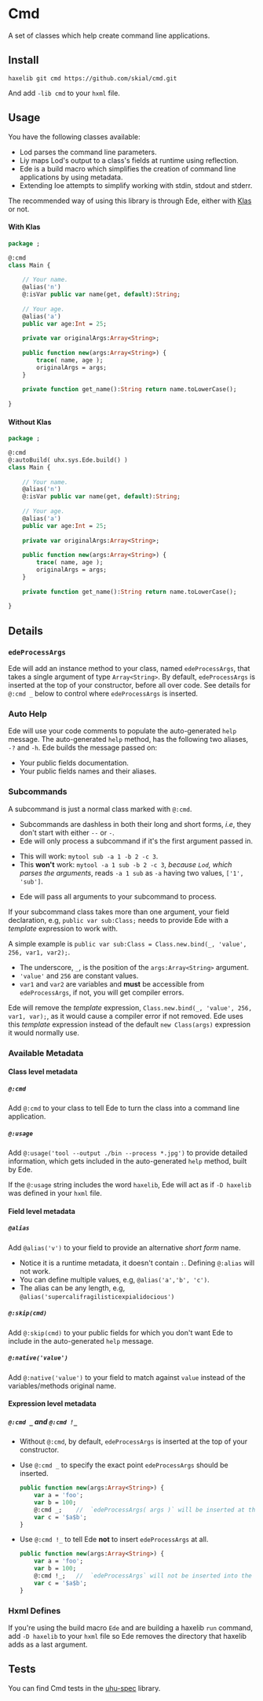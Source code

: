 Cmd
=====

A set of classes which help create command line applications.

## Install

`haxelib git cmd https://github.com/skial/cmd.git`

And add `-lib cmd` to your `hxml` file.
	
## Usage

You have the following classes available:
	
+ Lod parses the command line parameters.
+ Liy maps Lod's output to a class's fields at runtime using reflection.
+ Ede is a build macro which simplifies the creation of command line applications by using
metadata.
+ Extending Ioe attempts to simplify working with stdin, stdout and stderr.

The recommended way of using this library is through Ede, either with [Klas](https://github.com/skial/klas/) or not.

#### With Klas

```Haxe
package ;

@:cmd
class Main {
	
	// Your name.
	@alias('n')
	@:isVar public var name(get, default):String;
	
	// Your age.
	@alias('a')
	public var age:Int = 25;
	
	private var originalArgs:Array<String>;
	
	public function new(args:Array<String>) {
		trace( name, age );
		originalArgs = args;
	}
	
	private function get_name():String return name.toLowerCase();
	
}
```

#### Without Klas

```Haxe
package ;

@:cmd
@:autoBuild( uhx.sys.Ede.build() )
class Main {
	
	// Your name.
	@alias('n')
	@:isVar public var name(get, default):String;
	
	// Your age.
	@alias('a')
	public var age:Int = 25;
	
	private var originalArgs:Array<String>;
	
	public function new(args:Array<String>) {
		trace( name, age );
		originalArgs = args;
	}
	
	private function get_name():String return name.toLowerCase();
	
}
```

## Details

### `edeProcessArgs`

Ede will add an instance method to your class, named `edeProcessArgs`, that takes
a single argument of type `Array<String>`. By default, `edeProcessArgs` is inserted
at the top of your constructor, before all over code. See details for `@:cmd _` below
to control where `edeProcessArgs` is inserted.

### Auto Help

Ede will use your code comments to populate the auto-generated `help`
message. The auto-generated `help` method, has the following two
aliases, `-?` and `-h`. Ede builds the message passed on:

 - Your public fields documentation.
 - Your public fields names and their aliases.

### Subcommands

A subcommand is just a normal class marked with `@:cmd`.

 - Subcommands are dashless in both their long and short forms, _i.e_, they don't start with either `--` or `-`.
 - Ede will only process a subcommand if it's the first argument passed in.
  + This will work: `mytool sub -a 1 -b 2 -c 3`.
  + This **won't** work: `mytool -a 1 sub -b 2 -c 3`, _because `Lod`, which parses the arguments_, reads `-a 1 sub` as `-a` having two values, `['1', 'sub']`.
 - Ede will pass all arguments to your subcommand to process.

If your subcommand class takes more than one argument, your
field declaration, e.g, `public var sub:Class;` needs to 
provide Ede with a _template_ expression to work with.

A simple example is `public var sub:Class = Class.new.bind(_, 'value', 256, var1, var2);`.

- The underscore, `_`, is the position of the `args:Array<String>` argument.
- `'value'` and `256` are constant values.
- `var1` and `var2` are variables and **must** be accessible from `edeProcessArgs`, if not, you will get compiler errors.

Ede will remove the _template_ expression, `Class.new.bind(_, 'value', 256, var1, var);`, as it would cause a compiler error
if not removed. Ede uses this _template_ expression
instead of the default `new Class(args)` expression it would 
normally use.

### Available Metadata

#### Class level metadata

##### `@:cmd`

Add `@:cmd` to your class to tell Ede to turn the class into a
command line application.

##### `@:usage`

Add `@:usage('tool --output ./bin --process *.jpg')` to provide detailed
information, which gets included in the auto-generated `help` method, built
by Ede.

If the `@:usage` string includes the word `haxelib`, Ede will act as if
`-D haxelib` was defined in your `hxml` file.

#### Field level metadata

##### `@alias`

Add `@alias('v')` to your field to provide an alternative _short form_ name.

- Notice it is a runtime metadata, it doesn't contain `:`. Defining `@:alias` will not work.
- You can define multiple values, e.g, `@alias('a','b', 'c')`.
- The alias can be any length, e.g, `@alias('supercalifragilisticexpialidocious')`

##### `@:skip(cmd)`

Add `@:skip(cmd)` to your public fields for which you don't want Ede to include
in the auto-generated `help` message.

##### `@:native('value')`

Add `@:native('value')` to your field to match against `value` instead of the
variables/methods original name.

#### Expression level metadata

##### `@:cmd _` and `@:cmd !_`

- Without `@:cmd`, by default, `edeProcessArgs` is inserted at the top of your constructor.
- Use `@:cmd _` to specify the exact point `edeProcessArgs` should be inserted.

	```Haxe
	public function new(args:Array<String>) {
		var a = 'foo';
		var b = 100;
		@:cmd _;	//	`edeProcessArgs( args )` will be inserted at this point.
		var c = '$a$b';
	}
	``` 
- Use `@:cmd !_` to tell Ede **not** to insert `edeProcessArgs` at all.
	
	```Haxe
	public function new(args:Array<String>) {
		var a = 'foo';
		var b = 100;
		@:cmd !_;	//	`edeProcessArgs` will not be inserted into the constructor at all.
		var c = '$a$b';
	}
	``` 

### Hxml Defines

If you're using the build macro `Ede` and are building a haxelib `run` command,
add `-D haxelib` to your `hxml` file so Ede removes the directory that haxelib
adds as a last argument.

## Tests

You can find Cmd tests in the [uhu-spec](https://github.com/skial/uhu-spec/blob/master/src/uhx/sys/) library.
